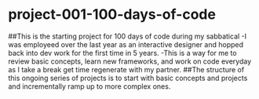 # project-001-100-days-of-code
##This is the starting project for 100 days of code during my sabbatical 
-I was employeed over the last year as an interactive designer and hopped back into dev work for the first time in 5 years.
-This is a way for me to review basic concepts, learn new frameworks, and work on code everyday as I take a break get time
regenerate with my partner. 
##The structure of this ongoing series of projects is to start with basic concepts and projects and incrementally ramp up 
to more complex ones.
